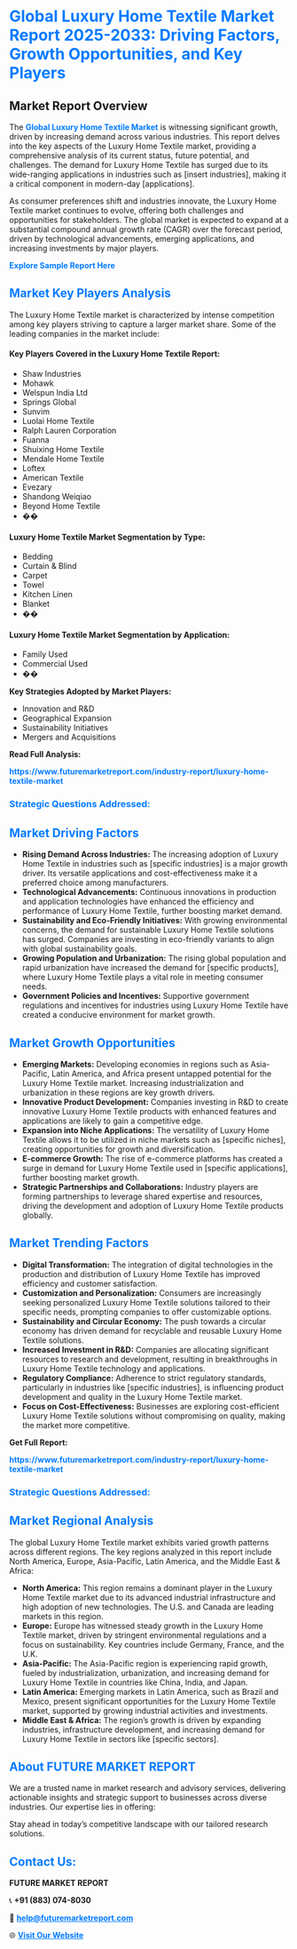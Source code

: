 <h1 style="color: #007BFF;">Global Luxury Home Textile Market Report 2025-2033: Driving Factors, Growth Opportunities, and Key Players</h1>

<section id="overview">
<h2>Market Report Overview</h2>
<p>The <a href="https://www.futuremarketreport.com/industry-report/luxury-home-textile-market" style="color: #007BFF; text-decoration: none;"><strong>Global Luxury Home Textile Market</strong></a> is witnessing significant growth, driven by increasing demand across various industries. This report delves into the key aspects of the Luxury Home Textile market, providing a comprehensive analysis of its current status, future potential, and challenges. The demand for Luxury Home Textile has surged due to its wide-ranging applications in industries such as [insert industries], making it a critical component in modern-day [applications].</p>
<p>As consumer preferences shift and industries innovate, the Luxury Home Textile market continues to evolve, offering both challenges and opportunities for stakeholders. The global market is expected to expand at a substantial compound annual growth rate (CAGR) over the forecast period, driven by technological advancements, emerging applications, and increasing investments by major players.</p>
</section>

<section id="overview">
<p><a href="https://www.futuremarketreport.com/request-sample/reportId=113577" style="color: #007BFF; text-decoration: none;"><strong>Explore Sample Report Here</strong></a></p>
</section>

<section id="key-players">
<h2 style="color: #007BFF;">Market Key Players Analysis</h2>
<p>The Luxury Home Textile market is characterized by intense competition among key players striving to capture a larger market share. Some of the leading companies in the market include:</p>
<h4>Key Players Covered in the Luxury Home Textile Report:</h4>
<ul><li>Shaw Industries</li><li>Mohawk</li><li>Welspun India Ltd</li><li>Springs Global</li><li>Sunvim</li><li>Luolai Home Textile</li><li>Ralph Lauren Corporation</li><li>Fuanna</li><li>Shuixing Home Textile</li><li>Mendale Home Textile</li><li>Loftex</li><li>American Textile</li><li>Evezary</li><li>Shandong Weiqiao</li><li>Beyond Home Textile</li><li>��</li></ul>
<h4>Luxury Home Textile Market Segmentation by Type:</h4>
<ul><li>Bedding</li><li>Curtain &amp; Blind</li><li>Carpet</li><li>Towel</li><li>Kitchen Linen</li><li>Blanket</li><li>��</li></ul>

<h4>Luxury Home Textile Market Segmentation by Application:</h4>
<ul><li>Family Used</li><li>Commercial Used</li><li>��</li></ul>
<p><strong>Key Strategies Adopted by Market Players:</strong></p>
<ul>
<li>Innovation and R&D</li>
<li>Geographical Expansion</li>
<li>Sustainability Initiatives</li>
<li>Mergers and Acquisitions</li>
</ul>
</section>

<section>
<p><strong>Read Full Analysis: </strong></p><a href="https://www.futuremarketreport.com/industry-report/luxury-home-textile-market" style="color: #007BFF; text-decoration: none;"><strong>https://www.futuremarketreport.com/industry-report/luxury-home-textile-market</strong></a>
<h3 style="color: #007BFF;">Strategic Questions Addressed:</h3>
</section>

<section id="driving-factors">
<h2 style="color: #007BFF;">Market Driving Factors</h2>
<ul>
<li><strong>Rising Demand Across Industries:</strong> The increasing adoption of Luxury Home Textile in industries such as [specific industries] is a major growth driver. Its versatile applications and cost-effectiveness make it a preferred choice among manufacturers.</li>
<li><strong>Technological Advancements:</strong> Continuous innovations in production and application technologies have enhanced the efficiency and performance of Luxury Home Textile, further boosting market demand.</li>
<li><strong>Sustainability and Eco-Friendly Initiatives:</strong> With growing environmental concerns, the demand for sustainable Luxury Home Textile solutions has surged. Companies are investing in eco-friendly variants to align with global sustainability goals.</li>
<li><strong>Growing Population and Urbanization:</strong> The rising global population and rapid urbanization have increased the demand for [specific products], where Luxury Home Textile plays a vital role in meeting consumer needs.</li>
<li><strong>Government Policies and Incentives:</strong> Supportive government regulations and incentives for industries using Luxury Home Textile have created a conducive environment for market growth.</li>
</ul>
</section>

<section id="growth-opportunities">
<h2 style="color: #007BFF;">Market Growth Opportunities</h2>
<ul>
<li><strong>Emerging Markets:</strong> Developing economies in regions such as Asia-Pacific, Latin America, and Africa present untapped potential for the Luxury Home Textile market. Increasing industrialization and urbanization in these regions are key growth drivers.</li>
<li><strong>Innovative Product Development:</strong> Companies investing in R&D to create innovative Luxury Home Textile products with enhanced features and applications are likely to gain a competitive edge.</li>
<li><strong>Expansion into Niche Applications:</strong> The versatility of Luxury Home Textile allows it to be utilized in niche markets such as [specific niches], creating opportunities for growth and diversification.</li>
<li><strong>E-commerce Growth:</strong> The rise of e-commerce platforms has created a surge in demand for Luxury Home Textile used in [specific applications], further boosting market growth.</li>
<li><strong>Strategic Partnerships and Collaborations:</strong> Industry players are forming partnerships to leverage shared expertise and resources, driving the development and adoption of Luxury Home Textile products globally.</li>
</ul>
</section>

<section id="trending-factors">
<h2 style="color: #007BFF;">Market Trending Factors</h2>
<ul>
<li><strong>Digital Transformation:</strong> The integration of digital technologies in the production and distribution of Luxury Home Textile has improved efficiency and customer satisfaction.</li>
<li><strong>Customization and Personalization:</strong> Consumers are increasingly seeking personalized Luxury Home Textile solutions tailored to their specific needs, prompting companies to offer customizable options.</li>
<li><strong>Sustainability and Circular Economy:</strong> The push towards a circular economy has driven demand for recyclable and reusable Luxury Home Textile solutions.</li>
<li><strong>Increased Investment in R&D:</strong> Companies are allocating significant resources to research and development, resulting in breakthroughs in Luxury Home Textile technology and applications.</li>
<li><strong>Regulatory Compliance:</strong> Adherence to strict regulatory standards, particularly in industries like [specific industries], is influencing product development and quality in the Luxury Home Textile market.</li>
<li><strong>Focus on Cost-Effectiveness:</strong> Businesses are exploring cost-efficient Luxury Home Textile solutions without compromising on quality, making the market more competitive.</li>
</ul>
</section>

<section>
<p><strong>Get Full Report: </strong></p><a href="https://www.futuremarketreport.com/industry-report/luxury-home-textile-market" style="color: #007BFF; text-decoration: none;"><strong>https://www.futuremarketreport.com/industry-report/luxury-home-textile-market</strong></a>
<h3 style="color: #007BFF;">Strategic Questions Addressed:</h3>
</section>


<section id="regional-analysis">
<h2 style="color: #007BFF;">Market Regional Analysis</h2>
<p>The global Luxury Home Textile market exhibits varied growth patterns across different regions. The key regions analyzed in this report include North America, Europe, Asia-Pacific, Latin America, and the Middle East & Africa:</p>
<ul>
<li><strong>North America:</strong> This region remains a dominant player in the Luxury Home Textile market due to its advanced industrial infrastructure and high adoption of new technologies. The U.S. and Canada are leading markets in this region.</li>
<li><strong>Europe:</strong> Europe has witnessed steady growth in the Luxury Home Textile market, driven by stringent environmental regulations and a focus on sustainability. Key countries include Germany, France, and the U.K.</li>
<li><strong>Asia-Pacific:</strong> The Asia-Pacific region is experiencing rapid growth, fueled by industrialization, urbanization, and increasing demand for Luxury Home Textile in countries like China, India, and Japan.</li>
<li><strong>Latin America:</strong> Emerging markets in Latin America, such as Brazil and Mexico, present significant opportunities for the Luxury Home Textile market, supported by growing industrial activities and investments.</li>
<li><strong>Middle East & Africa:</strong> The region’s growth is driven by expanding industries, infrastructure development, and increasing demand for Luxury Home Textile in sectors like [specific sectors].</li>
</ul>
</section>

<footer>
<h2 style="color: #007BFF;">About FUTURE MARKET REPORT</h2>
<p>We are a trusted name in market research and advisory services, delivering actionable insights and strategic support to businesses across diverse industries. Our expertise lies in offering:</p>

<p>Stay ahead in today’s competitive landscape with our tailored research solutions.</p>

<h2 style="color: #007BFF;">Contact Us:</h2>
<p><strong>FUTURE MARKET REPORT</strong></p>
<p>📞 <strong>+91 (883) 074-8030</strong></p>
<p>📧 <strong><a href="mailto:help@futuremarketreport.com" style="color: #007BFF;">help@futuremarketreport.com</a></strong></p>
<p>🌐 <strong><a href="https://www.futuremarketreport.com/" style="color: #007BFF;">Visit Our Website</a></strong></p>
</footer>